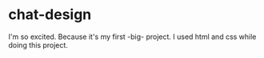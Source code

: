 # chat-design
I'm so excited. Because it's my first -big- project. I used html and css while doing this project.
